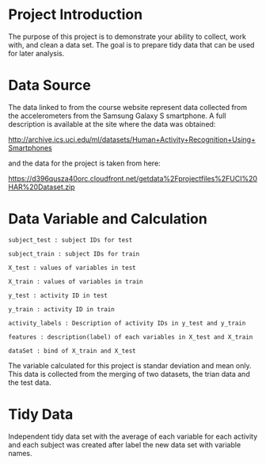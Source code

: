 # Project Introduction
The purpose of this project is to demonstrate your ability to collect, work with, and clean a data set. 
The goal is to prepare tidy data that can be used for later analysis. 

# Data Source
The data linked to from the course website represent data collected from the accelerometers from the Samsung Galaxy S smartphone. A full description is available at the site where the data was obtained:

http://archive.ics.uci.edu/ml/datasets/Human+Activity+Recognition+Using+Smartphones

and the data for the project is taken from here:

https://d396qusza40orc.cloudfront.net/getdata%2Fprojectfiles%2FUCI%20HAR%20Dataset.zip 

# Data Variable and Calculation


    subject_test : subject IDs for test

    subject_train : subject IDs for train

    X_test : values of variables in test

    X_train : values of variables in train

    y_test : activity ID in test

    y_train : activity ID in train

    activity_labels : Description of activity IDs in y_test and y_train

    features : description(label) of each variables in X_test and X_train

    dataSet : bind of X_train and X_test

The variable calculated for this project is standar deviation and mean only. This data is collected from the merging of two datasets, the trian data and the test data.

# Tidy Data
Independent tidy data set with the average of each variable for each activity and each subject was created after label the new data set with variable names.
